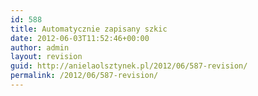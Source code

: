 ```yaml
---
id: 588
title: Automatycznie zapisany szkic
date: 2012-06-03T11:52:46+00:00
author: admin
layout: revision
guid: http://anielaolsztynek.pl/2012/06/587-revision/
permalink: /2012/06/587-revision/
---
```

